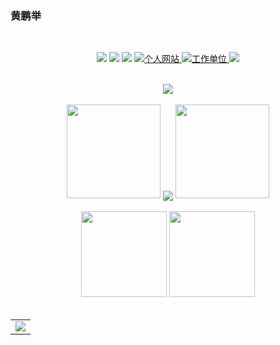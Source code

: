 ### 黄鹏举
<!-- <h1 align="center">
  <a href="#">
    <img src="https://readme-typing-svg.herokuapp.com/?lines=Hi , I'm huangpengju;零壹年秋,生于北方!&center=true&size=27">
  </a>
</h1> -->
<!-- <h3 align="center">A struggling developer from China</h3> -->
<br>
<!-- 徽章start -->
<p align="center">
  <!-- Github徽章 -->
  <a href="https://github.com/huangpengju" target="_blank"><img src="https://img.shields.io/badge/GitHub-huangpengju-brightgreen"></a>
  <!-- Gitee徽章 -->
  <a href="#" target="_blank"><img src="https://img.shields.io/badge/Gitee-huangpengju-orange"></a>
  <!-- CSDN徽章 -->
 <a href="https://blog.csdn.net/weixin_41989013?spm=1011.2432.3001.5343" target="_blank"><img src="https://img.shields.io/badge/CSDN-huangpengju-yellow"></a>
  <!-- 个人网站徽章 -->
  <a href="#" target="_blank">
    <img src="https://img.shields.io/badge/website-%E4%B8%AA%E4%BA%BA%E7%BD%91%E7%AB%99-blue" alt="个人网站">
  </a>
  
<!-- 公司 -->
<a href="http://www.zzvcom.com/A01/lib/defaultstyle/vcom/integration.html" target="_blank">
    <img src="https://img.shields.io/badge/%E5%B7%A5%E4%BD%9C%E5%8D%95%E4%BD%8D-Vcom-brightgreen" alt="工作单位">
</a>
  <!-- 访客徽章 -->
 <img src="https://visitor-badge.glitch.me/badge?page_id=huangpengju&left_color=green&right_color=red">
</p>
<!-- 徽章end -->
<br>
<!-- Github奖杯🏆start -->
<div align="center"> <img src="https://github-profile-trophy.vercel.app/?username=huangpengju&theme=onedark&row=1&column=6&no-frame=true&no-bg=true"> </div>
<!-- Github奖杯🏆end -->
<br>
<!-- Github连续打卡start -->
<div align="center">
  <img width="150" src="https://cdn.jsdelivr.net/gh/sun0225SUN/photos/images/202108300310676.png" />
  <img align="center" src="https://github-readme-streak-stats.herokuapp.com/?user=huangpengju&theme=dark&hide_border=true" />
  <img width="150" src="https://cdn.jsdelivr.net/gh/sun0225SUN/photos/images/202108300312623.png" />
</div>
<!-- Github连续打卡end -->
<br>
<!-- 统计卡片start -->
<div align="center">
  <img height="137px" src="https://github-readme-stats.vercel.app/api?username=huangpengju&hide_title=true&hide_border=true&show_icons=trueline_height=21&text_color=000&icon_color=000&bg_color=0,ea6161,ffc64d,fffc4d,52fa5a&theme=graywhite" />
  <img height="137px" src="https://github-readme-stats.vercel.app/api/top-langs/?username=huangpengju&hide_title=true&hide_border=true&layout=compact&langs_count=6&text_color=000&icon_color=fff&bg_color=0,52fa5a,4dfcff,c64dff&theme=graywhite" />
</div>
<!-- 统计卡片end -->
<br>

<table align="center">
  <tr>
    <td>
      <img src="https://github-readme-activity-graph.cyclic.app/graph?username=huangpengju&theme=dracula&bg_color=FF000000&hide_border=true" />
    </td>
  </tr>
</table>
